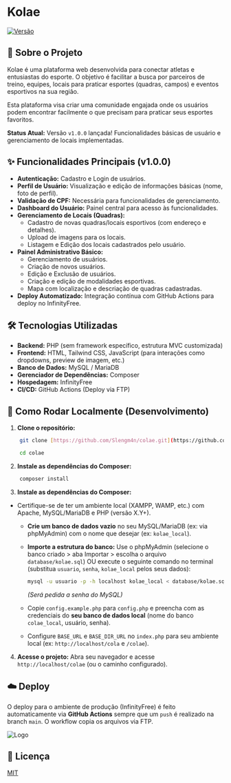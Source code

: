 # Kolae

[![Versão](https://img.shields.io/badge/version-v1.0.0-blue)](https://github.com/Slengm4n/colae/releases/tag/v1.0.0)

## 🎯 Sobre o Projeto

Kolae é uma plataforma web desenvolvida para conectar atletas e entusiastas do esporte. O objetivo é facilitar a busca por parceiros de treino, equipes, locais para praticar esportes (quadras, campos) e eventos esportivos na sua região.

Esta plataforma visa criar uma comunidade engajada onde os usuários podem encontrar facilmente o que precisam para praticar seus esportes favoritos.

**Status Atual:** Versão `v1.0.0` lançada! Funcionalidades básicas de usuário e gerenciamento de locais implementadas.

## ✨ Funcionalidades Principais (v1.0.0)

- **Autenticação:** Cadastro e Login de usuários.
- **Perfil de Usuário:** Visualização e edição de informações básicas (nome, foto de perfil).
- **Validação de CPF:** Necessária para funcionalidades de gerenciamento.
- **Dashboard do Usuário:** Painel central para acesso às funcionalidades.
- **Gerenciamento de Locais (Quadras):**
  - Cadastro de novas quadras/locais esportivos (com endereço e detalhes).
  - Upload de imagens para os locais.
  - Listagem e Edição dos locais cadastrados pelo usuário.
- **Painel Administrativo Básico:**
  - Gerenciamento de usuários.
  - Criação de novos usuários.
  - Edição e Exclusão de usuários.
  - Criação e edição de modalidades esportivas.
  - Mapa com localização e descriação de quadras cadastradas.
- **Deploy Automatizado:** Integração contínua com GitHub Actions para deploy no InfinityFree.

## 🛠️ Tecnologias Utilizadas

- **Backend:** PHP (sem framework específico, estrutura MVC customizada)
- **Frontend:** HTML, Tailwind CSS, JavaScript (para interações como dropdowns, preview de imagem, etc.)
- **Banco de Dados:** MySQL / MariaDB
- **Gerenciador de Dependências:** Composer
- **Hospedagem:** InfinityFree
- **CI/CD:** GitHub Actions (Deploy via FTP)

## 🚀 Como Rodar Localmente (Desenvolvimento)

1.  **Clone o repositório:**

```bash
    git clone [https://github.com/Slengm4n/colae.git](https://github.com/Slengm4n/colae.git)

    cd colae
```

2.  **Instale as dependências do Composer:**

```bash
    composer install
```

3.  **Instale as dependências do Composer:**

- Certifique-se de ter um ambiente local (XAMPP, WAMP, etc.) com Apache, MySQL/MariaDB e PHP (versão X.Y+).

  - **Crie um banco de dados vazio** no seu MySQL/MariaDB (ex: via phpMyAdmin) com o nome que desejar (ex: `kolae_local`).
  - **Importe a estrutura do banco:** Use o phpMyAdmin (selecione o banco criado > aba Importar > escolha o arquivo `database/kolae.sql`) OU execute o seguinte comando no terminal (substitua `usuario`, `senha`, `kolae_local` pelos seus dados):

    ```bash
    mysql -u usuario -p -h localhost kolae_local < database/kolae.sql
    ```

    _(Será pedida a senha do MySQL)_

  - Copie `config.example.php` para `config.php` e preencha com as credenciais do **seu banco de dados local** (nome do banco `colae_local`, usuário, senha).
  - Configure `BASE_URL` e `BASE_DIR_URL` no `index.php` para seu ambiente local (ex: `http://localhost/cola` e `/colae`).

4.  **Acesse o projeto:** Abra seu navegador e acesse `http://localhost/colae` (ou o caminho configurado).

## ☁️ Deploy

O deploy para o ambiente de produção (InfinityFree) é feito automaticamente via **GitHub Actions** sempre que um `push` é realizado na branch `main`. O workflow copia os arquivos via FTP.

![Logo](https://i.postimg.cc/d1d4KhG5/Logo-Preta-preenchimento-branco.png)

## 📄 Licença

[MIT](https://choosealicense.com/licenses/mit/)
